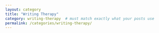 ```yaml
---
layout: category
title: "Writing Therapy"
category: writing-therapy  # must match exactly what your posts use
permalink: /categories/writing-therapy/
---
```

